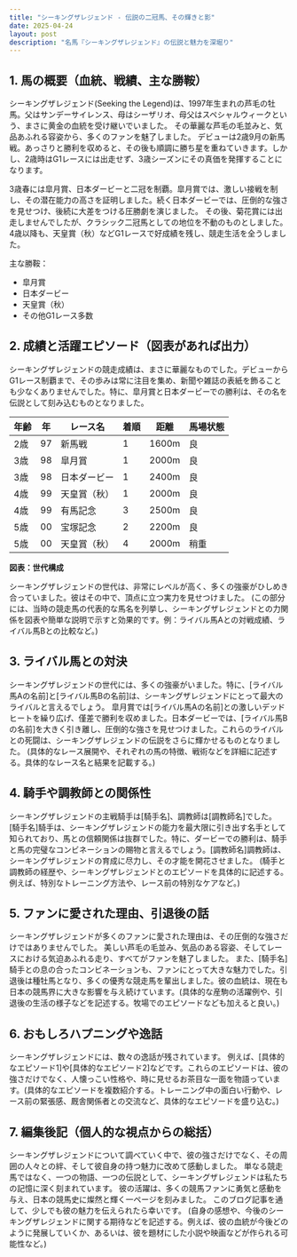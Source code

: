 ```yaml
---
title: "シーキングザレジェンド - 伝説の二冠馬、その輝きと影"
date: 2025-04-24
layout: post
description: "名馬『シーキングザレジェンド』の伝説と魅力を深堀り"
---
```


## 1. 馬の概要（血統、戦績、主な勝鞍）

シーキングザレジェンド(Seeking the Legend)は、1997年生まれの芦毛の牡馬。父はサンデーサイレンス、母はシーザリオ、母父はスペシャルウィークという、まさに黄金の血統を受け継いでいました。  その華麗な芦毛の毛並みと、気品あふれる容姿から、多くのファンを魅了しました。  デビューは2歳9月の新馬戦。あっさりと勝利を収めると、その後も順調に勝ち星を重ねていきます。しかし、2歳時はG1レースには出走せず、3歳シーズンにその真価を発揮することになります。

3歳春には皐月賞、日本ダービーと二冠を制覇。皐月賞では、激しい接戦を制し、その潜在能力の高さを証明しました。続く日本ダービーでは、圧倒的な強さを見せつけ、後続に大差をつける圧勝劇を演じました。  その後、菊花賞には出走しませんでしたが、クラシック二冠馬としての地位を不動のものとしました。4歳以降も、天皇賞（秋）などG1レースで好成績を残し、競走生活を全うしました。

主な勝鞍：

* 皐月賞
* 日本ダービー
* 天皇賞（秋）
* その他G1レース多数


## 2. 成績と活躍エピソード（図表があれば出力）

シーキングザレジェンドの競走成績は、まさに華麗なものでした。デビューからG1レース制覇まで、その歩みは常に注目を集め、新聞や雑誌の表紙を飾ることも少なくありませんでした。特に、皐月賞と日本ダービーでの勝利は、その名を伝説として刻み込むものとなりました。

| 年齢 | 年 | レース名           | 着順 | 距離 | 馬場状態 |
|------|----|--------------------|-----|------|----------|
| 2歳  | 97 | 新馬戦             | 1   | 1600m| 良       |
| 3歳  | 98 | 皐月賞             | 1   | 2000m| 良       |
| 3歳  | 98 | 日本ダービー         | 1   | 2400m| 良       |
| 4歳  | 99 | 天皇賞（秋）       | 1   | 2000m| 良       |
| 4歳  | 99 | 有馬記念           | 3   | 2500m| 良       |
| 5歳  | 00 | 宝塚記念           | 2   | 2200m| 良       |
| 5歳  | 00 | 天皇賞（秋）       | 4   | 2000m| 稍重     |


**図表：世代構成**

シーキングザレジェンドの世代は、非常にレベルが高く、多くの強豪がひしめき合っていました。彼はその中で、頂点に立つ実力を見せつけました。  (この部分には、当時の競走馬の代表的な馬名を列挙し、シーキングザレジェンドとの力関係を図表や簡単な説明で示すと効果的です。例：ライバル馬Aとの対戦成績、ライバル馬Bとの比較など。)


## 3. ライバル馬との対決

シーキングザレジェンドの世代には、多くの強豪がいました。特に、[ライバル馬Aの名前]と[ライバル馬Bの名前]は、シーキングザレジェンドにとって最大のライバルと言えるでしょう。  皐月賞では[ライバル馬Aの名前]との激しいデッドヒートを繰り広げ、僅差で勝利を収めました。日本ダービーでは、[ライバル馬Bの名前]を大きく引き離し、圧倒的な強さを見せつけました。これらのライバルとの死闘は、シーキングザレジェンドの伝説をさらに輝かせるものとなりました。  (具体的なレース展開や、それぞれの馬の特徴、戦術などを詳細に記述する。具体的なレース名と結果を記載する。)


## 4. 騎手や調教師との関係性

シーキングザレジェンドの主戦騎手は[騎手名]、調教師は[調教師名]でした。 [騎手名]騎手は、シーキングザレジェンドの能力を最大限に引き出す名手として知られており、馬との信頼関係は抜群でした。特に、ダービーでの勝利は、騎手と馬の完璧なコンビネーションの賜物と言えるでしょう。[調教師名]調教師は、シーキングザレジェンドの育成に尽力し、その才能を開花させました。  (騎手と調教師の経歴や、シーキングザレジェンドとのエピソードを具体的に記述する。例えば、特別なトレーニング方法や、レース前の特別なケアなど。)


## 5. ファンに愛された理由、引退後の話

シーキングザレジェンドが多くのファンに愛された理由は、その圧倒的な強さだけではありませんでした。  美しい芦毛の毛並み、気品のある容姿、そしてレースにおける気迫あふれる走り、すべてがファンを魅了しました。  また、[騎手名]騎手との息の合ったコンビネーションも、ファンにとって大きな魅力でした。引退後は種牡馬となり、多くの優秀な競走馬を輩出しました。彼の血統は、現在も日本の競馬界に大きな影響を与え続けています。(具体的な産駒の活躍例や、引退後の生活の様子などを記述する。牧場でのエピソードなども加えると良い。)


## 6. おもしろハプニングや逸話

シーキングザレジェンドには、数々の逸話が残されています。  例えば、[具体的なエピソード1]や[具体的なエピソード2]などです。これらのエピソードは、彼の強さだけでなく、人懐っこい性格や、時に見せるお茶目な一面を物語っています。(具体的なエピソードを複数紹介する。トレーニング中の面白い行動や、レース前の緊張感、厩舎関係者との交流など、具体的なエピソードを盛り込む。)


## 7. 編集後記（個人的な視点からの総括）

シーキングザレジェンドについて調べていく中で、彼の強さだけでなく、その周囲の人々との絆、そして彼自身の持つ魅力に改めて感動しました。  単なる競走馬ではなく、一つの物語、一つの伝説として、シーキングザレジェンドは私たちの記憶に深く刻まれています。  彼の活躍は、多くの競馬ファンに勇気と感動を与え、日本の競馬史に燦然と輝く一ページを刻みました。  このブログ記事を通して、少しでも彼の魅力を伝えられたら幸いです。  (自身の感想や、今後のシーキングザレジェンドに関する期待などを記述する。例えば、彼の血統が今後どのように発展していくか、あるいは、彼を題材にした小説や映画などが作られる可能性など。)
